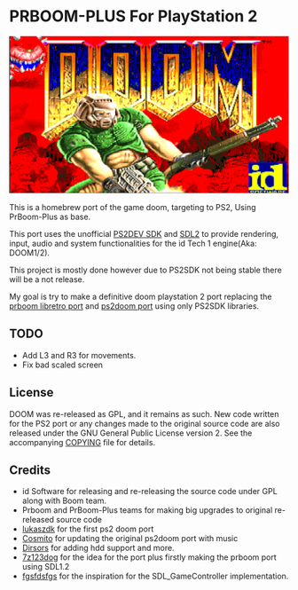 # PRBOOM-PLUS For PlayStation 2

![DOOM Screenshot taken on pcsx2](https://raw.githubusercontent.com/Wolf3s/prboom-plus/ps2/img/Doom-Screen.png "Raw level geometry")

This is a homebrew port of the game doom, targeting to PS2, Using PrBoom-Plus
as base.

This port uses the unofficial [PS2DEV SDK](https://github.com/ps2dev/ps2dev) and [SDL2](https://github.com/libsdl-org/SDL) to provide rendering,
input, audio and system functionalities for the id Tech 1 engine(Aka: DOOM1/2).

This project is mostly done however due to PS2SDK not being stable there will be a not release.

My goal is try to make a definitive doom playstation 2 port replacing the [prboom libretro port](https://www.youtube.com/watch?v=tFaTfBz_iUw&pp=ygUVcHJib29tIHBzMiB2cyBwczJkb29t) and [ps2doom port](https://www.youtube.com/watch?v=y6BXCzrufCk&t=601s) using only PS2SDK libraries.

## TODO

- Add L3 and R3 for movements.
- Fix bad scaled screen

## License

DOOM was re-released as GPL, and it remains as such. New code written
for the PS2 port or any changes made to the original source code are also released under the
GNU General Public License version 2. See the accompanying [COPYING](prboom2/COPYING) file for details.

## Credits

* id Software for releasing and re-releasing the source code under GPL along with Boom team.
* Prboom and PrBoom-Plus teams for making big upgrades to original re-released source code
* [lukaszdk](https://github.com/lukaszdk) for the first ps2 doom port
* [Cosmito](https://github.com/cosmito) for updating the original ps2doom port with music
* [Dirsors](https://github.com/dirsors) for adding hdd support and more.
* [7z123dog](https://github.com/7dog123) for the idea for the port plus firstly making the prboom port using SDL1.2
* [fgsfdsfgs](https://github.com/fgsfdsfgs) for the inspiration for the SDL_GameController implementation.
